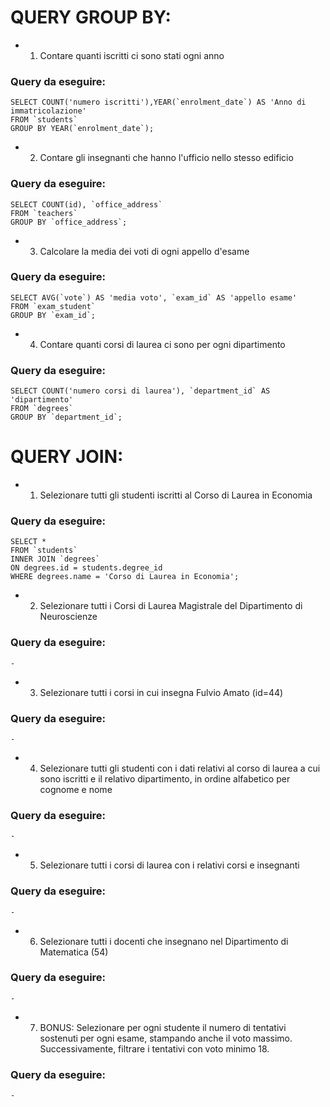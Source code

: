 # QUERY GROUP BY:

- 1. Contare quanti iscritti ci sono stati ogni anno

### Query da eseguire:

    SELECT COUNT('numero iscritti'),YEAR(`enrolment_date`) AS 'Anno di immatricolazione'
    FROM `students`
    GROUP BY YEAR(`enrolment_date`);

- 2. Contare gli insegnanti che hanno l'ufficio nello stesso edificio

### Query da eseguire:

    SELECT COUNT(id), `office_address`
    FROM `teachers`
    GROUP BY `office_address`;

- 3. Calcolare la media dei voti di ogni appello d'esame

### Query da eseguire:

    SELECT AVG(`vote`) AS 'media voto', `exam_id` AS 'appello esame'
    FROM `exam_student`
    GROUP BY `exam_id`;

- 4. Contare quanti corsi di laurea ci sono per ogni dipartimento

### Query da eseguire:

    SELECT COUNT('numero corsi di laurea'), `department_id` AS 'dipartimento'
    FROM `degrees`
    GROUP BY `department_id`;

# QUERY JOIN:

- 1. Selezionare tutti gli studenti iscritti al Corso di Laurea in Economia

### Query da eseguire:

    SELECT *
    FROM `students`
    INNER JOIN `degrees`
    ON degrees.id = students.degree_id
    WHERE degrees.name = 'Corso di Laurea in Economia';

- 2. Selezionare tutti i Corsi di Laurea Magistrale del Dipartimento di
     Neuroscienze

### Query da eseguire:

    -

- 3. Selezionare tutti i corsi in cui insegna Fulvio Amato (id=44)

### Query da eseguire:

    -

- 4. Selezionare tutti gli studenti con i dati relativi al corso di laurea a cui
     sono iscritti e il relativo dipartimento, in ordine alfabetico per cognome e
     nome

### Query da eseguire:

    -

- 5. Selezionare tutti i corsi di laurea con i relativi corsi e insegnanti

### Query da eseguire:

    -

- 6. Selezionare tutti i docenti che insegnano nel Dipartimento di
     Matematica (54)

### Query da eseguire:

    -

- 7. BONUS: Selezionare per ogni studente il numero di tentativi sostenuti
     per ogni esame, stampando anche il voto massimo. Successivamente,
     filtrare i tentativi con voto minimo 18.

### Query da eseguire:

    -
